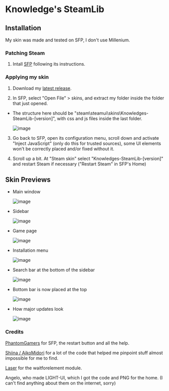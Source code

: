 # Knowledge's SteamLib

## Installation

My skin was made and tested on SFP, I don't use Millenium.

### Patching Steam

1. Intall [SFP](https://github.com/PhantomGamers/SFP#readme) following its instructions.

### Applying my skin

1. Download my [latest release](https://github.com/Potato95/Knowledges-SteamLib/releases/latest).

2. In SFP, select "Open File" > skins, and extract my folder inside the folder that just opened.
- The structure here should be "steam\steamui\skins\Knowledges-SteamLib-\[version]\", with css and js files inside the last folder.
  
  ![image](https://i.imgur.com/0VJkp7W.png)

3. Go back to SFP, open its configuration menu, scroll down and activate "Inject JavaScript" (only do this for trusted sources), some UI elements won't be correctly placed and/or fixed without it.

4. Scroll up a bit. At "Steam skin" select "Knowledges-SteamLib-\[version]" and restart Steam if necessary ("Restart Steam" in SFP's Home)

## Skin Previews

- Main window
  
  ![image](https://i.imgur.com/hKxjoAy.png)

- Sidebar
  
  ![image](https://i.imgur.com/IZQhehz.png)

- Game page
  
  ![image](https://i.imgur.com/mCvDRvr.png)

- Installation menu
  
  ![image](https://i.imgur.com/2ubBT3R.png)

- Search bar at the bottom of the sidebar
  
  ![image](https://i.imgur.com/loEXdgr.png)

- Bottom bar is now placed at the top
  
  ![image](https://i.imgur.com/gK8jhuJ.png)

- How major updates look
  
  ![image](https://i.imgur.com/8q1HTfI.png)

### Credits
[PhantomGamers](https://github.com/PhantomGamers) for SFP, the restart button and all the help.

[Shiina / AikoMidori](https://github.com/AikoMidori) for a lot of the code that helped me pinpoint stuff almost impossible for me to find.

[Laser](https://github.com/LaserFlash) for the waitforelement module.

Angelo, who made LIGHT-UI, which I got the code and PNG for the home. (I can't find anything about them on the internet, sorry)
